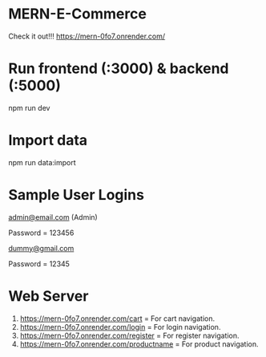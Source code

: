 # MERN-E-Commerce

Check it out!!!
https://mern-0fo7.onrender.com/

# Run frontend (:3000) & backend (:5000)
npm run dev

# Import data
npm run data:import

# Sample User Logins

admin@email.com (Admin)

Password = 123456

dummy@gmail.com

Password = 12345

# Web Server

1. https://mern-0fo7.onrender.com/cart   = For cart navigation.
2. https://mern-0fo7.onrender.com/login  = For login  navigation.
3. https://mern-0fo7.onrender.com/register  = For register  navigation.
4. https://mern-0fo7.onrender.com/productname  = For product  navigation.


